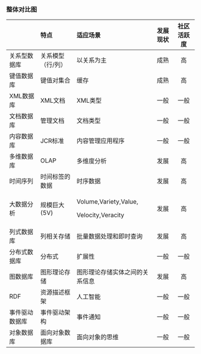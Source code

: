 ﻿### **整体对比图**
||特点|适应场景|发展现状|社区活跃度|
| :- | :- | :- | :-: | :-: |
|关系型数据库|关系模型（行/列）|以关系为主|成熟|高|
|键值数据库|键值对集合|缓存|成熟|高|
|XML数据库|XML文档|XML类型|一般|一般|
|文档数据库|管理文档|文档类型|一般|一般|
|内容数据库|JCR标准|内容管理应用程序|一般|一般|
|多维数据库|OLAP|多维度分析|发展|高|
|时间序列|时间标签的数据|时序数据|发展|高|
|大数据分析|规模巨大(5V)|<p>Volume,Variety,Value,</p><p>Velocity,Veracity</p>|发展|高|
|列式数据库|列相关存储|批量数据处理和即时查询|发展|高|
|分布式数据库|分布式|扩展性|一般|一般|
|图数据库|图形理论存储|图形理论存储实体之间的关系信息|发展|高|
|RDF|资源描述框架|人工智能|一般|一般|
|事件驱动数据库|事件驱动架构|事件通知|一般|一般|
|对象数据库|面向对象数据库|面向对象的思维|一般|一般|

